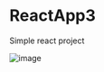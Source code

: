 # ReactApp3

Simple react project

![image](https://user-images.githubusercontent.com/89348016/216113588-21cec7bd-cf03-4174-aad2-e1ca79f48060.png)
